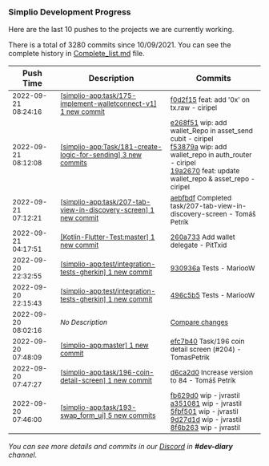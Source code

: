 
### Simplio Development Progress

Here are the last 10 pushes to the projects we are currently working.

There is a total of 3280 commits since 10/09/2021. You can see the complete history in
 [Complete_list.md](Complete_list.md) file.

| Push Time | Description | Commits |
| --- | --- | --- |
| <sub>2022-09-21 08:24:16</sub> | <sub>[[simplio-app:task/175\-implement\-walletconnect\-v1] 1 new commit](https://github.com/SimplioOfficial/simplio-app/commit/f0d2f155c87fc4139748bdff387b38f40fad2316)</sub> | <sub>[f0d2f15](https://github.com/SimplioOfficial/simplio-app/commit/f0d2f155c87fc4139748bdff387b38f40fad2316) feat: add '0x' on tx.raw - ciripel</sub> |
| <sub>2022-09-21 08:12:08</sub> | <sub>[[simplio-app:Task/181\-create\-logic\-for\-sending] 3 new commits](https://github.com/SimplioOfficial/simplio-app/compare/a85c8e187a26...19a2670613ec)</sub> | <sub>[e268f51](https://github.com/SimplioOfficial/simplio-app/commit/e268f518d64e144ceec46e7f5e704af02e9a3d1f) wip: add wallet_Repo in asset_send cubit - ciripel<br>[f53879a](https://github.com/SimplioOfficial/simplio-app/commit/f53879a4981553bb807d2a975e172bb9db4709f1) wip: add wallet_repo in auth_router - ciripel<br>[19a2670](https://github.com/SimplioOfficial/simplio-app/commit/19a2670613ec03635289f5899eb38937588916c3) feat: update wallet_repo & asset_repo - ciripel</sub> |
| <sub>2022-09-21 07:12:21</sub> | <sub>[[simplio-app:task/207\-tab\-view\-in\-discovery\-screen] 1 new commit](https://github.com/SimplioOfficial/simplio-app/commit/aebfbdf0c2a1e18d8764f6da601262f204d86fd0)</sub> | <sub>[aebfbdf](https://github.com/SimplioOfficial/simplio-app/commit/aebfbdf0c2a1e18d8764f6da601262f204d86fd0) Completed task/207-tab-view-in-discovery-screen - Tomáš Petrík</sub> |
| <sub>2022-09-21 04:17:51</sub> | <sub>[[Kotlin-Flutter-Test:master] 1 new commit](https://github.com/SimplioOfficial/Kotlin-Flutter-Test/commit/260a7337a9c117e5bfae94ec49e1f40649289d09)</sub> | <sub>[260a733](https://github.com/SimplioOfficial/Kotlin-Flutter-Test/commit/260a7337a9c117e5bfae94ec49e1f40649289d09) Add wallet delegate - PitTxid</sub> |
| <sub>2022-09-20 22:32:55</sub> | <sub>[[simplio-app:test/integration\-tests\-gherkin] 1 new commit](https://github.com/SimplioOfficial/simplio-app/commit/930936adcb2c553b652dc97acb3bb6ba119c032a)</sub> | <sub>[930936a](https://github.com/SimplioOfficial/simplio-app/commit/930936adcb2c553b652dc97acb3bb6ba119c032a) Tests - MariooW</sub> |
| <sub>2022-09-20 22:15:43</sub> | <sub>[[simplio-app:test/integration\-tests\-gherkin] 1 new commit](https://github.com/SimplioOfficial/simplio-app/commit/496c5b561c68b86df532e5973397c2f8a74323b0)</sub> | <sub>[496c5b5](https://github.com/SimplioOfficial/simplio-app/commit/496c5b561c68b86df532e5973397c2f8a74323b0) Tests - MariooW</sub> |
| <sub>2022-09-20 08:02:16</sub> | <sub>_No Description_</sub> | <sub>[Compare changes](https://github.com/SimplioOfficial/simplio-app/compare/8f6b263037fd...cdd41a33a1c3)</sub> |
| <sub>2022-09-20 07:48:09</sub> | <sub>[[simplio-app:master] 1 new commit](https://github.com/SimplioOfficial/simplio-app/commit/efc7b40970f16888ed02788f32b0039f37a5e45d)</sub> | <sub>[efc7b40](https://github.com/SimplioOfficial/simplio-app/commit/efc7b40970f16888ed02788f32b0039f37a5e45d) Task/196 coin detail screen (#204) - TomasPetrik</sub> |
| <sub>2022-09-20 07:47:27</sub> | <sub>[[simplio-app:task/196\-coin\-detail\-screen] 1 new commit](https://github.com/SimplioOfficial/simplio-app/commit/d6ca2d0d347761f0d08bc8b72778ee8895093140)</sub> | <sub>[d6ca2d0](https://github.com/SimplioOfficial/simplio-app/commit/d6ca2d0d347761f0d08bc8b72778ee8895093140) Increase version to 84 - Tomáš Petrík</sub> |
| <sub>2022-09-20 07:46:00</sub> | <sub>[[simplio-app:task/193\-swap\_form\_ui] 5 new commits](https://github.com/SimplioOfficial/simplio-app/compare/fb629d000fa6^...8f6b263037fd)</sub> | <sub>[fb629d0](https://github.com/SimplioOfficial/simplio-app/commit/fb629d000fa68917252431c1a634f1d9e4afc6a6) wip - jvrastil<br>[a351081](https://github.com/SimplioOfficial/simplio-app/commit/a351081d079615224ca230aed2deb6404add2d48) wip - jvrastil<br>[5fbf501](https://github.com/SimplioOfficial/simplio-app/commit/5fbf50199725d951558b346449fb76fee2d384b7) wip - jvrastil<br>[9d27d1d](https://github.com/SimplioOfficial/simplio-app/commit/9d27d1d298768bfba1b98078d9d3cc4fc002d4ad) wip - jvrastil<br>[8f6b263](https://github.com/SimplioOfficial/simplio-app/commit/8f6b263037fd8fdc0cbbd63c424acd25e85c1264) wip - jvrastil</sub> |

_You can see more details and commits in our [Discord](https://discord.gg/aKhjuwZmdP) in **#dev-diary** channel._
